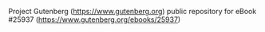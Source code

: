 Project Gutenberg (https://www.gutenberg.org) public repository for eBook #25937 (https://www.gutenberg.org/ebooks/25937)
